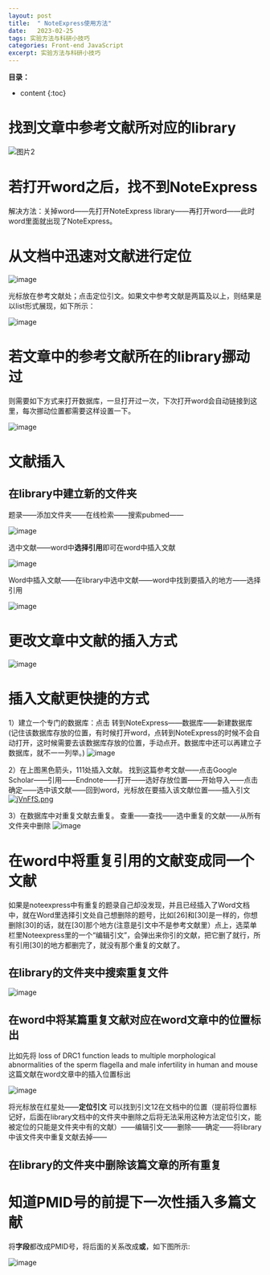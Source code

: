 ```yaml
---
layout: post
title:  " NoteExpress使用方法"
date:   2023-02-25
tags: 实验方法与科研小技巧
categories: Front-end JavaScript
excerpt: 实验方法与科研小技巧
---
```



**目录：**

* content
{:toc}

# 找到文章中参考文献所对应的library

![图片2](https://user-images.githubusercontent.com/61654690/221338814-bdff4f39-b0c5-46d6-b8aa-f3ac392fab7f.png)

# 若打开word之后，找不到NoteExpress

解决方法：关掉word——先打开NoteExpress library——再打开word——此时word里面就出现了NoteExpress。

# 从文档中迅速对文献进行定位

![image](https://user-images.githubusercontent.com/61654690/221338982-c4113e78-c34b-4fbe-ac75-752728285993.png)

光标放在参考文献处；点击定位引文。如果文中参考文献是两篇及以上，则结果是以list形式展现，如下所示：

![image](https://user-images.githubusercontent.com/61654690/221339018-e748934d-91ba-4a50-b41d-c9983cdb3427.png)

# 若文章中的参考文献所在的library挪动过

则需要如下方式来打开数据库，一旦打开过一次，下次打开word会自动链接到这里，每次挪动位置都需要这样设置一下。

![image](https://user-images.githubusercontent.com/61654690/221339530-d5050049-3098-44e5-a180-ff40b04c8bea.png)

# 文献插入

## 在library中建立新的文件夹
题录——添加文件夹——在线检索——搜索pubmed——

![image](https://user-images.githubusercontent.com/61654690/221340943-7c887e1b-3df0-44af-82dd-a8317c6e38c6.png)

选中文献——word中**选择引用**即可在word中插入文献

![image](https://user-images.githubusercontent.com/61654690/221340966-81bef8f5-7c0a-4989-96fd-8ca98b4cf3d0.png)

Word中插入文献——在library中选中文献——word中找到要插入的地方——选择引用

![image](https://user-images.githubusercontent.com/61654690/221339605-f5dd6ce6-aba4-41ef-90b7-83b4adaa7894.png)

# 更改文章中文献的插入方式

![image](https://user-images.githubusercontent.com/61654690/221339641-f178fd86-4aa5-4efc-ad15-00d1b7ee2911.png)


# 插入文献更快捷的方式

1）建立一个专门的数据库：点击 转到NoteExpress——数据库——新建数据库(记住该数据库存放的位置，有时候打开word，点转到NoteExpress的时候不会自动打开，这时候需要去该数据库存放的位置，手动点开。数据库中还可以再建立子数据库，就不一一列举。)
![image](https://user-images.githubusercontent.com/61654690/175877567-83bbfb53-6be9-4609-8eba-37a2cdf4a3c4.png)

2）在上图黑色箭头，111处插入文献。
找到这篇参考文献——点击Google Scholar——引用——Endnote——打开——选好存放位置——开始导入——点击确定——选中该文献——回到word，光标放在要插入该文献位置——插入引文
[![jVnFfS.png](https://s1.ax1x.com/2022/06/27/jVnFfS.png)](https://imgtu.com/i/jVnFfS)




3）在数据库中对重复文献去重复。
查重——查找——选中重复的文献——从所有文件夹中删除
![image](https://user-images.githubusercontent.com/61654690/175879090-de084164-cb3b-4188-801e-3bf5360af4ea.png)


# 在word中将重复引用的文献变成同一个文献

 如果是noteexpress中有重复的题录自己却没发现，并且已经插入了Word文档中，就在Word里选择引文处自己想删除的题号，比如[26]和[30]是一样的，你想删除[30]的话，就在[30]那个地方(注意是引文中不是参考文献里）点上，选菜单栏里Noteexpress里的一个“编辑引文”，会弹出来你引的文献，把它删了就行，所有引用[30]的地方都删完了，就没有那个重复的文献了。

## 在library的文件夹中搜索重复文件

![image](https://user-images.githubusercontent.com/61654690/221345827-402ea744-a88f-437f-8663-e5081a6bd824.png)

## 在word中将某篇重复文献对应在word文章中的位置标出

比如先将 loss of DRC1 function leads to multiple morphological abnormalities of the sperm  flagella and male infertility in human and mouse 这篇文献在word文章中的插入位置标出

![image](https://user-images.githubusercontent.com/61654690/221345420-95e62d3e-6ab6-48d4-a828-5605e6372a81.png)

将光标放在红星处——**定位引文** 可以找到引文12在文档中的位置（提前将位置标记好，后面在library文档中的文件夹中删除之后将无法采用这种方法定位引文，能被定位的只能是文件夹中有的文献）——编辑引文——删除——确定——将library中该文件夹中重复文献去掉——


## 在library的文件夹中删除该篇文章的所有重复



# 知道PMID号的前提下一次性插入多篇文献

将**字段**都改成PMID号，将后面的关系改成**或**，如下图所示:

![image](https://user-images.githubusercontent.com/61654690/221343372-a0704271-a5e9-46af-9e58-9bdb826447bc.png)

